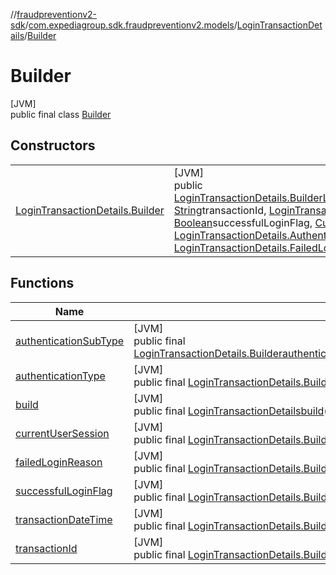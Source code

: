 //[fraudpreventionv2-sdk](../../../../index.md)/[com.expediagroup.sdk.fraudpreventionv2.models](../../index.md)/[LoginTransactionDetails](../index.md)/[Builder](index.md)

# Builder

[JVM]\
public final class [Builder](index.md)

## Constructors

| | |
|---|---|
| [LoginTransactionDetails.Builder](-login-transaction-details.-builder.md) | [JVM]<br>public [LoginTransactionDetails.Builder](index.md)[LoginTransactionDetails.Builder](-login-transaction-details.-builder.md)([OffsetDateTime](https://docs.oracle.com/javase/8/docs/api/java/time/OffsetDateTime.html)transactionDateTime, [String](https://docs.oracle.com/javase/8/docs/api/java/lang/String.html)transactionId, [LoginTransactionDetails.AuthenticationType](../-authentication-type/index.md)authenticationType, [Boolean](https://docs.oracle.com/javase/8/docs/api/java/lang/Boolean.html)successfulLoginFlag, [CurrentUserSession](../../-current-user-session/index.md)currentUserSession, [LoginTransactionDetails.AuthenticationSubType](../-authentication-sub-type/index.md)authenticationSubType, [LoginTransactionDetails.FailedLoginReason](../-failed-login-reason/index.md)failedLoginReason) |

## Functions

| Name | Summary |
|---|---|
| [authenticationSubType](authentication-sub-type.md) | [JVM]<br>public final [LoginTransactionDetails.Builder](index.md)[authenticationSubType](authentication-sub-type.md)([LoginTransactionDetails.AuthenticationSubType](../-authentication-sub-type/index.md)authenticationSubType) |
| [authenticationType](authentication-type.md) | [JVM]<br>public final [LoginTransactionDetails.Builder](index.md)[authenticationType](authentication-type.md)([LoginTransactionDetails.AuthenticationType](../-authentication-type/index.md)authenticationType) |
| [build](build.md) | [JVM]<br>public final [LoginTransactionDetails](../index.md)[build](build.md)() |
| [currentUserSession](current-user-session.md) | [JVM]<br>public final [LoginTransactionDetails.Builder](index.md)[currentUserSession](current-user-session.md)([CurrentUserSession](../../-current-user-session/index.md)currentUserSession) |
| [failedLoginReason](failed-login-reason.md) | [JVM]<br>public final [LoginTransactionDetails.Builder](index.md)[failedLoginReason](failed-login-reason.md)([LoginTransactionDetails.FailedLoginReason](../-failed-login-reason/index.md)failedLoginReason) |
| [successfulLoginFlag](successful-login-flag.md) | [JVM]<br>public final [LoginTransactionDetails.Builder](index.md)[successfulLoginFlag](successful-login-flag.md)([Boolean](https://docs.oracle.com/javase/8/docs/api/java/lang/Boolean.html)successfulLoginFlag) |
| [transactionDateTime](transaction-date-time.md) | [JVM]<br>public final [LoginTransactionDetails.Builder](index.md)[transactionDateTime](transaction-date-time.md)([OffsetDateTime](https://docs.oracle.com/javase/8/docs/api/java/time/OffsetDateTime.html)transactionDateTime) |
| [transactionId](transaction-id.md) | [JVM]<br>public final [LoginTransactionDetails.Builder](index.md)[transactionId](transaction-id.md)([String](https://docs.oracle.com/javase/8/docs/api/java/lang/String.html)transactionId) |

